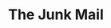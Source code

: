 ---
title: 'The Junk Mail'
episode: 5
pc: 103
written: Spike Feresten
directed: Andy Ackerman
aired: October 30, 1997
imdb: 'http://www.imdb.com/title/tt0697716'
wiki: 'https://en.wikipedia.org/wiki/The_Junk_Mail'
taxonomy:
    category:
        - episode
---